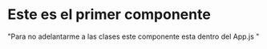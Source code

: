# Este es el primer componente
 "Para no adelantarme a las clases este componente esta dentro del App.js "
